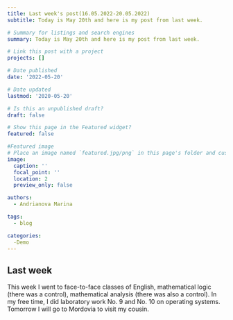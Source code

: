```yaml
---
title: Last week's post(16.05.2022-20.05.2022)
subtitle: Today is May 20th and here is my post from last week.

# Summary for listings and search engines
summary: Today is May 20th and here is my post from last week.

# Link this post with a project
projects: []

# Date published
date: '2022-05-20'

# Date updated
lastmod: '2020-05-20'

# Is this an unpublished draft?
draft: false

# Show this page in the Featured widget?
featured: false

#Featured image
# Place an image named `featured.jpg/png` in this page's folder and customize its options here.
image:
  caption: ''
  focal_point: ''
  location: 2
  preview_only: false

authors:
  - Andrianova Marina

tags:
  - blog

categories:
  -Demo
---
```


## Last week

This week I went to face-to-face classes of English, mathematical logic (there was a control), mathematical analysis (there was also a control). In my free time, I did laboratory work No. 9 and No. 10 on operating systems. Tomorrow I will go to Mordovia to visit my cousin.

